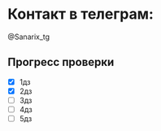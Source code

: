 # Контакт в телеграм:
@Sanarix_tg

## Прогресс проверки

- [x] 1дз
- [x] 2дз
- [ ] 3дз
- [ ] 4дз
- [ ] 5дз
